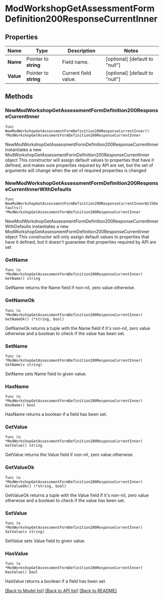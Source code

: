 # ModWorkshopGetAssessmentFormDefinition200ResponseCurrentInner

## Properties

Name | Type | Description | Notes
------------ | ------------- | ------------- | -------------
**Name** | Pointer to **string** | Field name. | [optional] [default to "null"]
**Value** | Pointer to **string** | Current field value. | [optional] [default to "null"]

## Methods

### NewModWorkshopGetAssessmentFormDefinition200ResponseCurrentInner

`func NewModWorkshopGetAssessmentFormDefinition200ResponseCurrentInner() *ModWorkshopGetAssessmentFormDefinition200ResponseCurrentInner`

NewModWorkshopGetAssessmentFormDefinition200ResponseCurrentInner instantiates a new ModWorkshopGetAssessmentFormDefinition200ResponseCurrentInner object
This constructor will assign default values to properties that have it defined,
and makes sure properties required by API are set, but the set of arguments
will change when the set of required properties is changed

### NewModWorkshopGetAssessmentFormDefinition200ResponseCurrentInnerWithDefaults

`func NewModWorkshopGetAssessmentFormDefinition200ResponseCurrentInnerWithDefaults() *ModWorkshopGetAssessmentFormDefinition200ResponseCurrentInner`

NewModWorkshopGetAssessmentFormDefinition200ResponseCurrentInnerWithDefaults instantiates a new ModWorkshopGetAssessmentFormDefinition200ResponseCurrentInner object
This constructor will only assign default values to properties that have it defined,
but it doesn't guarantee that properties required by API are set

### GetName

`func (o *ModWorkshopGetAssessmentFormDefinition200ResponseCurrentInner) GetName() string`

GetName returns the Name field if non-nil, zero value otherwise.

### GetNameOk

`func (o *ModWorkshopGetAssessmentFormDefinition200ResponseCurrentInner) GetNameOk() (*string, bool)`

GetNameOk returns a tuple with the Name field if it's non-nil, zero value otherwise
and a boolean to check if the value has been set.

### SetName

`func (o *ModWorkshopGetAssessmentFormDefinition200ResponseCurrentInner) SetName(v string)`

SetName sets Name field to given value.

### HasName

`func (o *ModWorkshopGetAssessmentFormDefinition200ResponseCurrentInner) HasName() bool`

HasName returns a boolean if a field has been set.

### GetValue

`func (o *ModWorkshopGetAssessmentFormDefinition200ResponseCurrentInner) GetValue() string`

GetValue returns the Value field if non-nil, zero value otherwise.

### GetValueOk

`func (o *ModWorkshopGetAssessmentFormDefinition200ResponseCurrentInner) GetValueOk() (*string, bool)`

GetValueOk returns a tuple with the Value field if it's non-nil, zero value otherwise
and a boolean to check if the value has been set.

### SetValue

`func (o *ModWorkshopGetAssessmentFormDefinition200ResponseCurrentInner) SetValue(v string)`

SetValue sets Value field to given value.

### HasValue

`func (o *ModWorkshopGetAssessmentFormDefinition200ResponseCurrentInner) HasValue() bool`

HasValue returns a boolean if a field has been set.


[[Back to Model list]](../README.md#documentation-for-models) [[Back to API list]](../README.md#documentation-for-api-endpoints) [[Back to README]](../README.md)


